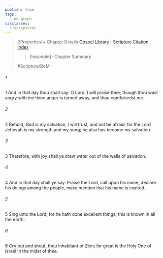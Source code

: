 ```yaml
---
publish: true
tags:
  - no-graph
cssclasses:
  - scriptures
---
```

>[!Properties]+ Chapter Details
>[Gospel Library](https://churchofjesuschrist.org/study/scriptures/bofm/2-ne/22?lang=eng)    |    [Scripture Citation Index](https://scriptures.byu.edu/#0ce16::c0ce16)
>>[!example]- Chapter Summary
>> 
> 
>
>#Scripture/BoM
###### 1
1 And in that day thou shalt say: O Lord, I will praise thee; though thou wast angry with me thine anger is turned away, and thou comfortedst me.
###### 2
2 Behold, God is my salvation; I will trust, and not be afraid; for the Lord Jehovah is my strength and my song; he also has become my salvation.
###### 3
3 Therefore, with joy shall ye draw water out of the wells of salvation.
###### 4
4 And in that day shall ye say: Praise the Lord, call upon his name, declare his doings among the people, make mention that his name is exalted.
###### 5
5 Sing unto the Lord; for he hath done excellent things; this is known in all the earth.
###### 6
6 Cry out and shout, thou inhabitant of Zion; for great is the Holy One of Israel in the midst of thee.
